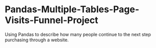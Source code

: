# Pandas-Multiple-Tables-Page-Visits-Funnel-Project
Using Pandas to describe how many people continue to the next step purchasing through a website.
